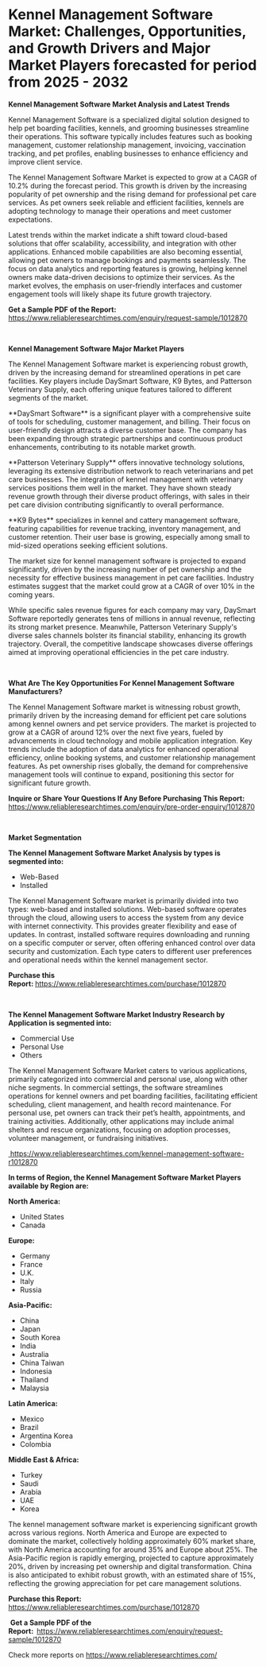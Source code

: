 <p><h1>Kennel Management Software Market: Challenges, Opportunities, and Growth Drivers and Major Market Players forecasted for period from 2025 - 2032</h1></p><p><strong>Kennel Management Software Market Analysis and Latest Trends</strong></p>
<p><p>Kennel Management Software is a specialized digital solution designed to help pet boarding facilities, kennels, and grooming businesses streamline their operations. This software typically includes features such as booking management, customer relationship management, invoicing, vaccination tracking, and pet profiles, enabling businesses to enhance efficiency and improve client service. </p><p>The Kennel Management Software Market is expected to grow at a CAGR of 10.2% during the forecast period. This growth is driven by the increasing popularity of pet ownership and the rising demand for professional pet care services. As pet owners seek reliable and efficient facilities, kennels are adopting technology to manage their operations and meet customer expectations. </p><p>Latest trends within the market indicate a shift toward cloud-based solutions that offer scalability, accessibility, and integration with other applications. Enhanced mobile capabilities are also becoming essential, allowing pet owners to manage bookings and payments seamlessly. The focus on data analytics and reporting features is growing, helping kennel owners make data-driven decisions to optimize their services. As the market evolves, the emphasis on user-friendly interfaces and customer engagement tools will likely shape its future growth trajectory.</p></p>
<p><strong>Get a Sample PDF of the Report:&nbsp;</strong> <a href="https://www.reliableresearchtimes.com/enquiry/request-sample/1012870?utm_campaign=3008&utm_medium=2&utm_source=Github&utm_content=ia&utm_term=05032025&utm_id=kennel-management-software">https://www.reliableresearchtimes.com/enquiry/request-sample/1012870</a></p>
<p>&nbsp;</p>
<p><strong>Kennel Management Software Major Market Players</strong></p>
<p><p>The Kennel Management Software market is experiencing robust growth, driven by the increasing demand for streamlined operations in pet care facilities. Key players include DaySmart Software, K9 Bytes, and Patterson Veterinary Supply, each offering unique features tailored to different segments of the market.</p><p>**DaySmart Software** is a significant player with a comprehensive suite of tools for scheduling, customer management, and billing. Their focus on user-friendly design attracts a diverse customer base. The company has been expanding through strategic partnerships and continuous product enhancements, contributing to its notable market growth.</p><p>**Patterson Veterinary Supply** offers innovative technology solutions, leveraging its extensive distribution network to reach veterinarians and pet care businesses. The integration of kennel management with veterinary services positions them well in the market. They have shown steady revenue growth through their diverse product offerings, with sales in their pet care division contributing significantly to overall performance.</p><p>**K9 Bytes** specializes in kennel and cattery management software, featuring capabilities for revenue tracking, inventory management, and customer retention. Their user base is growing, especially among small to mid-sized operations seeking efficient solutions.</p><p>The market size for kennel management software is projected to expand significantly, driven by the increasing number of pet ownership and the necessity for effective business management in pet care facilities. Industry estimates suggest that the market could grow at a CAGR of over 10% in the coming years.</p><p>While specific sales revenue figures for each company may vary, DaySmart Software reportedly generates tens of millions in annual revenue, reflecting its strong market presence. Meanwhile, Patterson Veterinary Supply's diverse sales channels bolster its financial stability, enhancing its growth trajectory. Overall, the competitive landscape showcases diverse offerings aimed at improving operational efficiencies in the pet care industry.</p></p>
<p>&nbsp;</p>
<p><strong>What Are The Key Opportunities For Kennel Management Software Manufacturers?</strong></p>
<p><p>The Kennel Management Software market is witnessing robust growth, primarily driven by the increasing demand for efficient pet care solutions among kennel owners and pet service providers. The market is projected to grow at a CAGR of around 12% over the next five years, fueled by advancements in cloud technology and mobile application integration. Key trends include the adoption of data analytics for enhanced operational efficiency, online booking systems, and customer relationship management features. As pet ownership rises globally, the demand for comprehensive management tools will continue to expand, positioning this sector for significant future growth.</p></p>
<p><strong>Inquire or Share Your Questions If Any Before Purchasing This Report:</strong> <a href="https://www.reliableresearchtimes.com/enquiry/pre-order-enquiry/1012870?utm_campaign=3008&utm_medium=2&utm_source=Github&utm_content=ia&utm_term=05032025&utm_id=kennel-management-software">https://www.reliableresearchtimes.com/enquiry/pre-order-enquiry/1012870</a></p>
<p>&nbsp;</p>
<p><strong>Market Segmentation</strong></p>
<p><strong>The Kennel Management Software Market Analysis by types is segmented into:</strong></p>
<p><ul><li>Web-Based</li><li>Installed</li></ul></p>
<p><p>The Kennel Management Software market is primarily divided into two types: web-based and installed solutions. Web-based software operates through the cloud, allowing users to access the system from any device with internet connectivity. This provides greater flexibility and ease of updates. In contrast, installed software requires downloading and running on a specific computer or server, often offering enhanced control over data security and customization. Each type caters to different user preferences and operational needs within the kennel management sector.</p></p>
<p><strong>Purchase this Report:&nbsp;</strong><a href="https://www.reliableresearchtimes.com/purchase/1012870?utm_campaign=3008&utm_medium=2&utm_source=Github&utm_content=ia&utm_term=05032025&utm_id=kennel-management-software">https://www.reliableresearchtimes.com/purchase/1012870</a></p>
<p>&nbsp;</p>
<p><strong>The Kennel Management Software Market Industry Research by Application is segmented into:</strong></p>
<p><ul><li>Commercial Use</li><li>Personal Use</li><li>Others</li></ul></p>
<p><p>The Kennel Management Software Market caters to various applications, primarily categorized into commercial and personal use, along with other niche segments. In commercial settings, the software streamlines operations for kennel owners and pet boarding facilities, facilitating efficient scheduling, client management, and health record maintenance. For personal use, pet owners can track their pet’s health, appointments, and training activities. Additionally, other applications may include animal shelters and rescue organizations, focusing on adoption processes, volunteer management, or fundraising initiatives.</p></p>
<p><a href="https://www.reliableresearchtimes.com/kennel-management-software-r1012870?utm_campaign=3008&utm_medium=2&utm_source=Github&utm_content=ia&utm_term=05032025&utm_id=kennel-management-software">&nbsp;https://www.reliableresearchtimes.com/kennel-management-software-r1012870</a></p>
<p><strong>In terms of Region, the Kennel Management Software Market Players available by Region are:</strong></p>
<p>
    <p> <strong> North America: </strong>
        <ul>
            <li>United States</li>
            <li>Canada</li>
        </ul>
        </p> 
    <p> <strong> Europe: </strong>
        <ul>
            <li>Germany</li>
            <li>France</li>
            <li>U.K.</li>
            <li>Italy</li>
            <li>Russia</li>
        </ul>
        </p> 
    <p> <strong> Asia-Pacific: </strong>
        <ul>
            <li>China</li>
            <li>Japan</li>
            <li>South Korea</li>
            <li>India</li>
            <li>Australia</li>
            <li>China Taiwan</li>
            <li>Indonesia</li>
            <li>Thailand</li>
            <li>Malaysia</li>
        </ul>
        </p> 
    <p> <strong> Latin America: </strong>
        <ul>
            <li>Mexico</li>
            <li>Brazil</li>
            <li>Argentina Korea</li>
            <li>Colombia</li>
        </ul>
        </p> 
    <p> <strong> Middle East & Africa: </strong>
        <ul>
            <li>Turkey</li>
            <li>Saudi</li>
            <li>Arabia</li>
            <li>UAE</li>
            <li>Korea</li>
        </ul>
    </p>
    </p>
<p><p>The kennel management software market is experiencing significant growth across various regions. North America and Europe are expected to dominate the market, collectively holding approximately 60% market share, with North America accounting for around 35% and Europe about 25%. The Asia-Pacific region is rapidly emerging, projected to capture approximately 20%, driven by increasing pet ownership and digital transformation. China is also anticipated to exhibit robust growth, with an estimated share of 15%, reflecting the growing appreciation for pet care management solutions.</p></p>
<p><strong>Purchase this Report: </strong><a href="https://www.reliableresearchtimes.com/purchase/1012870?utm_campaign=3008&utm_medium=2&utm_source=Github&utm_content=ia&utm_term=05032025&utm_id=kennel-management-software">https://www.reliableresearchtimes.com/purchase/1012870</a></p>
<p>&nbsp;<strong>Get a Sample PDF of the Report:&nbsp;&nbsp;</strong><a href="https://www.reliableresearchtimes.com/enquiry/request-sample/1012870?utm_campaign=3008&utm_medium=2&utm_source=Github&utm_content=ia&utm_term=05032025&utm_id=kennel-management-software">https://www.reliableresearchtimes.com/enquiry/request-sample/1012870</a></p>
<p><strong></strong></p>
<p>Check more reports on <a href="https://www.reliableresearchtimes.com/?utm_campaign=3008&utm_medium=2&utm_source=Github&utm_content=ia&utm_term=05032025&utm_id=kennel-management-software">https://www.reliableresearchtimes.com/</a></p>